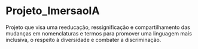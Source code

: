 # Projeto_ImersaoIA
Projeto que visa uma reeducação, ressignificação e compartilhamento das mudanças em nomenclaturas e termos para promover uma linguagem mais inclusiva, o respeito à diversidade e combater a discriminação.
